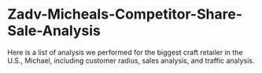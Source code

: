 # Zadv-Micheals-Competitor-Share-Sale-Analysis

Here is a list of analysis we performed for the biggest craft retailer in the U.S., Michael, including customer radius, sales analysis, and traffic analysis. 
